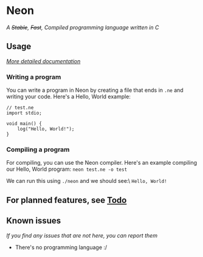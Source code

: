 # Neon
_A ~~Stable~~, ~~Fast~~, Compiled programming language written in C_

## Usage
[_More detailed documentation_](./docs/main.md)

### Writing a program
You can write a program in Neon by creating a file that ends in `.ne` and writing your code.
Here's a Hello, World example:
```ne
// test.ne
import stdio;

void main() {
    log("Hello, World!");
}
```

### Compiling a program
For compiling, you can use the Neon compiler.
Here's an example compiling our Hello, World program:
`neon test.ne -o test`

We can run this using `./neon` and we should see:\\
`Hello, World!`

## For planned features, see [Todo](./todo.txt)

## Known issues
_If you find any issues that are not here, you can report them_

- There's no programming language :/

